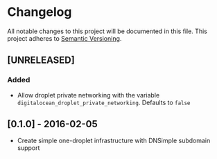 # Changelog

All notable changes to this project will be documented in this file.
This project adheres to [Semantic Versioning](http://semver.org/).

## [UNRELEASED]

### Added

  * Allow droplet private networking with the variable `digitalocean_droplet_private_networking`. Defaults to `false`

## [0.1.0] - 2016-02-05

  * Create simple one-droplet infrastructure with DNSimple subdomain support
